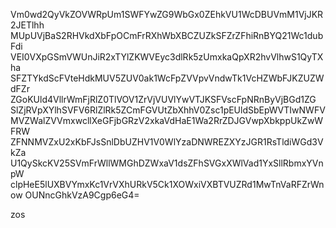 Vm0wd2QyVkZOVWRpUm1SWFYwZG9WbGx0ZEhkVU1WcDBUVmM1VjJKR2JETlhh
MUpUVjBaS2RHVkdXbFpOCmFrRXhWbXBCZUZkSFZrZFhiRnBYQ21Wc1dubFdi
VEI0VXpGSmVWUnJiR2xTYlZKWVEyc3dlRk5zUmxkaQpXR2hvVlhwS1QyTXha
SFZTYkdScFVteHdkMUV5ZUV0ak1WcFpZVVpvVndwTk1VcHZWbFJKZUZWdFZr
ZGoKUld4VllrWmFjRlZ0TlVOV1ZrVjVUVlYwVTJKSFVscFpNRnByVjBGd1ZG
SlZjRVpXYlhSVFV6RlZlRk5ZCmFGVUtZbXhhV0Zsc1pEUldSbEpWVTIwNWFV
MVZWalZVVmxwcllXeGFjbGRzV2xkaVdHaE1Wa2RrZDJGVwpXbkppUkZwWFRW
ZFNNMVZxU2xKbFJsSnlDbUZHV1V0WlYzaDNWREZXYzJGR1RsTldiWGd3VkZa
U1QySkcKV25SVmFrWllWMGhDZWxaV1dsZFhSVGxXWlVad1YxSllRbmxYVnpW
clpHeE5lUXBVYmxKc1VrVXhURkV5Ck1XOWxiVXBTVUZRd1MwTnVaRFZrWnow
OUNncGhkVzA9Cgp6eG4=

zos